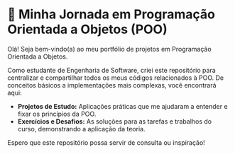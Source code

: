 # 🚀 Minha Jornada em Programação Orientada a Objetos (POO)

Olá! Seja bem-vindo(a) ao meu portfólio de projetos em Programação Orientada a Objetos.

Como estudante de Engenharia de Software, criei este repositório para centralizar e compartilhar todos os meus códigos relacionados à POO. De conceitos básicos a implementações mais complexas, você encontrará aqui:

* **Projetos de Estudo:** Aplicações práticas que me ajudaram a entender e fixar os princípios da POO.
* **Exercícios e Desafios:** As soluções para as tarefas e trabalhos do curso, demonstrando a aplicação da teoria.

Espero que este repositório possa servir de consulta ou inspiração!
